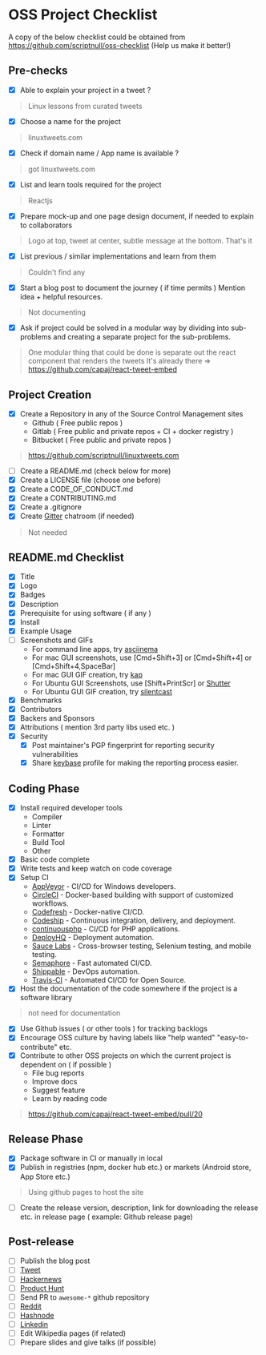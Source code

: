 # OSS Project Checklist

A copy of the below checklist could be obtained from https://github.com/scriptnull/oss-checklist (Help us make it better!)

## Pre-checks
- [x] Able to explain your project in a tweet ?
> Linux lessons from curated tweets

- [x] Choose a name for the project
> linuxtweets.com

- [x] Check if domain name / App name is available ?
> got linuxtweets.com

- [x] List and learn tools required for the project
> Reactjs

- [x] Prepare mock-up and one page design document, if needed to explain to collaborators
> Logo at top, tweet at center, subtle message at the bottom. That's it

- [x] List previous / similar implementations and learn from them
> Couldn't find any

- [x] Start a blog post to document the journey ( if time permits ) Mention idea + helpful resources.
> Not documenting

- [x] Ask if project could be solved in a modular way by dividing into sub-problems and creating a separate project for the sub-problems.
> One modular thing that could be done is separate out the react component that renders the tweets
> It's already there => https://github.com/capaj/react-tweet-embed

## Project Creation
- [x] Create a Repository in any of the Source Control Management sites
    - Github ( Free public repos )
    - Gitlab ( Free public and private repos + CI  + docker registry )
    - Bitbucket ( Free public and private repos )
> https://github.com/scriptnull/linuxtweets.com

- [ ] Create a README.md (check below for more)
- [x] Create a LICENSE file (choose one before)
- [x] Create a CODE_OF_CONDUCT.md
- [x] Create a CONTRIBUTING.md
- [x] Create a .gitignore
- [x] Create [Gitter](https://gitter.im) chatroom (if needed)
> Not needed

## README.md Checklist
- [x] Title
- [x] Logo
- [x] Badges
- [X] Description
- [x] Prerequisite for using software ( if any )
- [x] Install
- [X] Example Usage
- [ ] Screenshots and GIFs
    - For command line apps, try [asciinema](https://asciinema.org/)
    - For mac GUI screenshots, use [Cmd+Shift+3] or [Cmd+Shift+4] or [Cmd+Shift+4,SpaceBar]
    - For mac GUI GIF creation, try [kap](https://getkap.co/)
    - For Ubuntu GUI Screenshots, use [Shift+PrintScr] or [Shutter](http://shutter-project.org/)
    - For Ubuntu GUI GIF creation, try [silentcast](https://github.com/colinkeenan/silentcast)
- [x] Benchmarks
- [x] Contributors
- [x] Backers and Sponsors
- [x] Attributions ( mention 3rd party libs used etc. )
- [x] Security
    - [x] Post maintainer's PGP fingerprint for reporting security vulnerabilities
    - [x] Share [keybase](https://keybase.io/) profile for making the reporting process easier.

## Coding Phase
- [x] Install required developer tools
    - Compiler
    - Linter
    - Formatter
    - Build Tool
    - Other
- [x] Basic code complete
- [x] Write tests and keep watch on code coverage
- [x] Setup CI
    - [AppVeyor](https://www.appveyor.com/) - CI/CD for Windows developers.
    - [CircleCI](https://circleci.com/) - Docker-based building with support of customized workflows.
    - [Codefresh](https://codefresh.io/) - Docker-native CI/CD.
    - [Codeship](https://codeship.com/) - Continuous integration, delivery, and deployment.
    - [continuousphp](https://continuousphp.com/) - CI/CD for PHP applications.
    - [DeployHQ](https://www.deployhq.com/) - Deployment automation.
    - [Sauce Labs](https://saucelabs.com/) - Cross-browser testing, Selenium testing, and mobile testing.
    - [Semaphore](https://semaphoreci.com/) - Fast automated CI/CD.
    - [Shippable](https://www.shippable.com/) - DevOps automation.
    - [Travis-CI](https://travis-ci.org/) - Automated CI/CD for Open Source.
- [x] Host the documentation of the code somewhere if the project is a software library
> not need for documentation

- [x] Use Github issues ( or other tools ) for tracking backlogs
- [x] Encourage OSS culture by having labels like "help wanted" "easy-to-contribute" etc.
- [x] Contribute to other OSS projects on which the current project is dependent on ( if possible )
    - File bug reports
    - Improve docs
    - Suggest feature
    - Learn by reading code
> https://github.com/capaj/react-tweet-embed/pull/20

## Release Phase
- [x] Package software in CI or manually in local
- [x] Publish in registries (npm, docker hub etc.) or markets (Android store, App Store etc.)
>  Using github pages to host the site

- [ ] Create the release version, description, link for downloading the release etc. in release page ( example: Github release page)

## Post-release
- [ ] Publish the blog post
- [ ] [Tweet](https://twitter.com/)
- [ ] [Hackernews](https://news.ycombinator.com/)
- [ ] [Product Hunt](http://producthunt.com/)
- [ ] Send PR to `awesome-*` github repository
- [ ] [Reddit](https://www.reddit.com)
- [ ] [Hashnode](https://hashnode.com/)
- [ ] [Linkedin](https://www.linkedin.com/)
- [ ] Edit Wikipedia pages (if related)
- [ ] Prepare slides and give talks (if possible)
